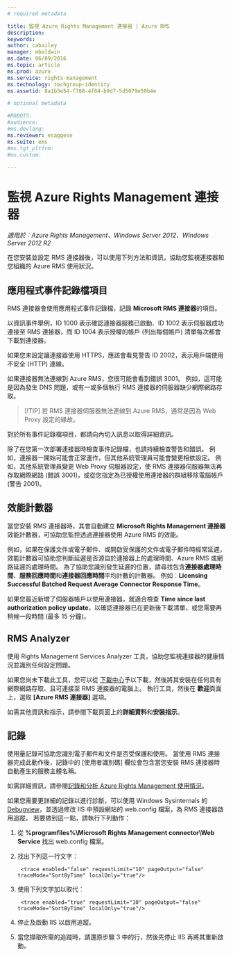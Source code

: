 ```yaml
---
# required metadata

title: 監視 Azure Rights Management 連接器 | Azure RMS
description:
keywords:
author: cabailey
manager: mbaldwin
ms.date: 06/09/2016
ms.topic: article
ms.prod: azure
ms.service: rights-management
ms.technology: techgroup-identity
ms.assetid: 8a1b3e54-f788-4f84-b9d7-5d5079e50b4e

# optional metadata

#ROBOTS:
#audience:
#ms.devlang:
ms.reviewer: esaggese
ms.suite: ems
#ms.tgt_pltfrm:
#ms.custom:

---
```


# 監視 Azure Rights Management 連接器

*適用於︰Azure Rights Management、Windows Server 2012、Windows Server 2012 R2*

在您安裝並設定 RMS 連接器後，可以使用下列方法和資訊，協助您監視連接器和您組織的 Azure RMS 使用狀況。

## 應用程式事件記錄檔項目

RMS 連接器會使用應用程式事件記錄檔，記錄 **Microsoft RMS 連接器**的項目。 

以資訊事件舉例，ID 1000 表示確認連接器服務已啟動、ID 1002 表示伺服器成功連接至 RMS 連接器，而 ID 1004 表示授權的帳戶 (列出每個帳戶) 清單每次都會下載到連接器。 

如果您未設定讓連接器使用 HTTPS，應該會看見警告 ID 2002，表示用戶端使用不安全 (HTTP) 連線。

如果連接器無法連線到 Azure RMS，您很可能會看到錯誤 3001。 例如，這可能是因為發生 DNS 問題，或有一或多個執行 RMS 連接器的伺服器缺少網際網路存取。 

> [!TIP] 若 RMS 連接器伺服器無法連線到 Azure RMS，通常是因為 Web Proxy 設定的緣故。

對於所有事件記錄檔項目，都請向內切入訊息以取得詳細資訊。

除了在您第一次部署連接器時檢查事件記錄檔，也請持續檢查警告和錯誤。 例如，連接器一開始可能會正常運作，但其他系統管理員可能會變更相依設定。 例如，其他系統管理員變更 Web Proxy 伺服器設定，使 RMS 連接器伺服器無法再存取網際網路 (錯誤 3001)，或從您指定為已授權使用連接器的群組移除電腦帳戶 (警告 2001)。

## 效能計數器

當您安裝 RMS 連接器時，其會自動建立 **Microsoft Rights Management 連接器** 效能計數器，可協助您監控透過連接器使用 Azure RMS 的效能。 

例如，如果在保護文件或電子郵件、或開啟受保護的文件或電子郵件時經常延遲，效能計數器可協助您判斷延遲是否源自於連接器上的處理時間、Azure RMS 或網路延遲的處理時間。 為了協助您識別發生延遲的位置，請尋找包含**連接器處理時間**、**服務回應時間**和**連接器回應時間**平均計數的計數器。 例如︰**Licensing Successful Batched Request Average Connector Response Time**。

如果您最近新增了伺服器帳戶以使用連接器，就適合檢查 **Time since last authorization policy update**，以確認連接器已在更新後下載清單，或您需要再稍候一段時間 (最多 15 分鐘)。

## RMS Analyzer

使用 Rights Management Services Analyzer 工具，協助您監視連接器的健康情況並識別任何設定問題。

如果您尚未下載此工具，您可以從 [下載中心](https://www.microsoft.com/en-us/download/details.aspx?id=46437)予以下載，然後將其安裝在任何具有網際網路存取、且可連接至 RMS 連接器的電腦上。 執行工具，然後在 **歡迎**頁面上，選取 **[Azure RMS 連接器]** 選項。

如需其他資訊和指示，請參閱下載頁面上的**詳細資料**和**安裝指示**。

## 記錄

使用量記錄可協助您識別電子郵件和文件是否受保護和使用。 當使用 RMS 連接器完成此動作後，記錄中的 [使用者識別碼] 欄位會包含當您安裝 RMS 連接器時自動產生的服務主體名稱。

如需詳細資訊，請參閱[記錄和分析 Azure Rights Management 使用情況](log-analyze-usage.md)。

如果您需要更詳細的記錄以進行診斷，可以使用 Windows Sysinternals 的 [Debugview](http://go.microsoft.com/fwlink/?LinkID=309277)，並透過修改 IIS 中預設網站的 web.config 檔案，為 RMS 連接器啟用追蹤。 若要做到這一點，請執行下列動作：

1. 從 **%programfiles%\Microsoft Rights Management connector\Web Service** 找出 web.config 檔案。

2. 找出下列這一行文字：

        <trace enabled="false" requestLimit="10" pageOutput="false" traceMode="SortByTime" localOnly="true"/>

3. 使用下列文字加以取代︰

        <trace enabled="true" requestLimit="10" pageOutput="false" traceMode="SortByTime" localOnly="true"/>

4.  停止及啟動 IIS 以啟用追蹤。 

5.  當您擷取所需的追蹤時，請還原步驟 3 中的行，然後先停止 IIS 再將其重新啟動。



<!--HONumber=Jun16_HO2-->


